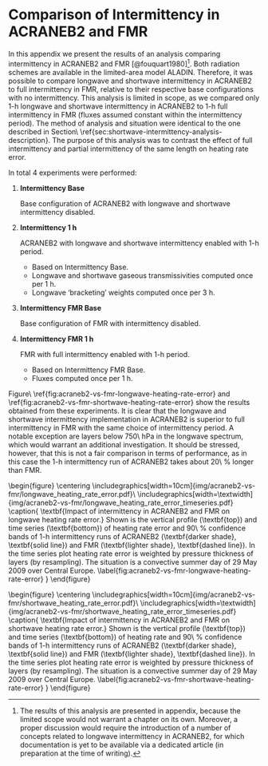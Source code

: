 Comparison of Intermittency in ACRANEB2 and FMR
===============================================

In this appendix we present the results of an analysis comparing
intermittency in ACRANEB2 and FMR [@fouquart1980][^appendix-note].
Both radiation schemes are available
in the limited-area model ALADIN. Therefore, it was possible to compare
longwave and shortwave intermittency in ACRANEB2 to full intermittency in FMR,
relative to their respective base configurations with no intermittency.
This analysis is limited in scope, as we compared only
1-h longwave and shortwave intermittency in ACRANEB2 to 1-h full intermittency
in FMR (fluxes assumed constant within the intermittency period).
The method of analysis and situation were identical to the one described in
Section\ \ref{sec:shortwave-intermittency-analysis-description}.
The purpose of this analysis was to contrast the effect of full intermittency
and partial intermittency of the same length on heating rate error.

[^appendix-note]: The results of this analysis are presented in appendix,
because the limited scope would not warrant a chapter on its own. Moreover,
a proper discussion would require the introduction of a number of concepts
related to longwave intermittency in ACRANEB2, for which documentation is yet
to be available via a dedicated article (in preparation at the time of writing).

In total 4 experiments were performed:

1. **Intermittency Base**
    
    Base configuration of ACRANEB2 with longwave and shortwave intermittency
    disabled.

2. **Intermittency 1 h**

    ACRANEB2 with longwave and shortwave intermittency enabled with 1-h
    period.

    * Based on Intermittency Base.
    * Longwave and shortwave gaseous transmissivities computed once per 1 h.
    * Longwave ‘bracketing’ weights computed once per 3 h.

3. **Intermittency FMR Base**

    Base configuration of FMR with intermittency disabled.

4. **Intermittency FMR 1 h**

    FMR with full intermittency enabled with 1-h period.

    * Based on Intermittency FMR Base.
    * Fluxes computed once per 1 h.

Figure\ \ref{fig:acraneb2-vs-fmr-longwave-heating-rate-error}
and \ref{fig:acraneb2-vs-fmr-shortwave-heating-rate-error}
show the results obtained from these experiments.
It is clear that the longwave and shortwave intermittency implementation
in ACRANEB2 is superior to full intermittency in FMR with the same choice of
intermittency period. A notable exception are layers below 750\ hPa
in the longwave spectrum, which would warrant an additional investigation.
It should be stressed, however, that this is not a fair
comparison in terms of performance, as in this case the 1-h intermittency
run of ACRANEB2 takes about 20\ % longer than FMR.

\begin{figure}
\centering
\includegraphics[width=10cm]{img/acraneb2-vs-fmr/longwave_heating_rate_error.pdf}\\
\includegraphics[width=\textwidth]{img/acraneb2-vs-fmr/longwave_heating_rate_error_timeseries.pdf}
\caption{
\textbf{Impact of intermittency in ACRANEB2 and FMR on longwave heating rate error.}
Shown is the vertical profile (\textbf{top}) and time series (\textbf{bottom})
of heating rate error and 90\ \% confidence bands
of 1-h intermittency runs of ACRANEB2
(\textbf{darker shade}, \textbf{solid line}) and
FMR (\textbf{lighter shade}, \textbf{dashed line}). In the time series plot
heating rate error is weighted by pressure thickness of layers (by resampling).
The situation is a convective summer day of 29 May 2009 over Central Europe.
\label{fig:acraneb2-vs-fmr-longwave-heating-rate-error}
}
\end{figure}

\begin{figure}
\centering
\includegraphics[width=10cm]{img/acraneb2-vs-fmr/shortwave_heating_rate_error.pdf}\\
\includegraphics[width=\textwidth]{img/acraneb2-vs-fmr/shortwave_heating_rate_error_timeseries.pdf}
\caption{
\textbf{Impact of intermittency in ACRANEB2 and FMR on shortwave heating rate error.}
Shown is the vertical profile (\textbf{top}) and time series (\textbf{bottom})
of heating rate and 90\ \% confidence bands
of 1-h intermittency runs of ACRANEB2
(\textbf{darker shade}, \textbf{solid line}) and
FMR (\textbf{lighter shade}, \textbf{dashed line}). In the time series plot
heating rate error is weighted by pressure thickness of layers (by resampling).
The situation is a convective summer day of 29 May 2009 over Central Europe.
\label{fig:acraneb2-vs-fmr-shortwave-heating-rate-error}
}
\end{figure}

